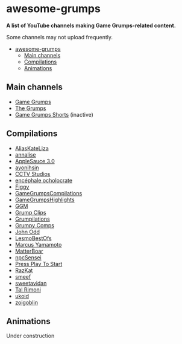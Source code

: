 # awesome-grumps
**A list of YouTube channels making Game Grumps-related content.**

Some channels may not upload frequently.

- [awesome-grumps](#awesome-grumps)
  - [Main channels](#main-channels)
  - [Compilations](#compilations)
  - [Animations](#animations)


## Main channels
- [Game Grumps](https://www.youtube.com/@GameGrumps)
- [The Grumps](https://www.youtube.com/@thegrumps)
- [Game Grumps Shorts](https://www.youtube.com/@GameGrumpsShorts) (inactive)

## Compilations
- [AliasKateLiza](https://www.youtube.com/@AliasKateLiza)
- [annalise](https://www.youtube.com/@annalies)
- [AppleSauce 3.0](https://www.youtube.com/@ASauce3.0)
- [ayonihsin](https://www.youtube.com/@ayonihsin5236)
- [CCTV Studios](https://www.youtube.com/@CCTVStudios)
- [encéphale ocholocrate](https://www.youtube.com/@encephaleocholocrate7674)
- [Figgy](https://www.youtube.com/@Figgy)
- [GameGrumpsCompilations](https://www.youtube.com/@GameGrumpsCompilations)
- [GameGrumpsHighlights](https://www.youtube.com/@gamegrumpshighlights4794)
- [GGM](https://www.youtube.com/@ggm4382)
- [Grump Clips](https://www.youtube.com/@grumpclips)
- [Grumpilations](https://www.youtube.com/@Grumpilations)
- [Grumpy Comps](https://www.youtube.com/@GrumpyComps)
- [John Odd](https://www.youtube.com/@JohnOdd)
- [LesmoBestOfs](https://www.youtube.com/@LesmoBestOfs92)
- [Marcus Yamamoto](https://www.youtube.com/@marcusyamamoto5200)
- [MatterBoar](https://www.youtube.com/@MatterBoar)
- [npcSensei](https://www.youtube.com/@npcSensei)
- [Press Play To Start](https://www.youtube.com/@PressPlayToStart)
- [RazKat](https://www.youtube.com/@RazKat_2023)
- [smeef](https://www.youtube.com/@blueyoshi7)
- [sweetavidan](https://www.youtube.com/@sweetavidan)
- [Tal Rimoni](https://www.youtube.com/@TalRimoni)
- [ukoid](https://www.youtube.com/@ukoid)
- [zoigoblin](https://www.youtube.com/@zoigoblin)

## Animations
Under construction
